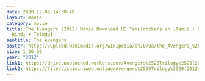 ```yaml
---
date: 2020-12-05 14:38:40
layout: movie
category: movie
title: The Avengers (2012) Movie Download HD Tamilrockers in [Tamil + English +
  Hindi + Telugu]
seotitle: The Avengers
poster: https://upload.wikimedia.org/wikipedia/en/8/8a/The_Avengers_%282012_film%29_poster.jpg
size: 1.36 GB
year: "2012"
link1: https://drive.unblocked.workers.dev/Avengers%2520Trilogy%2520(2012%2520to%25202018)/www.TamilRockers.cl%2520-%2520The%2520Avengers%2520(2012)%5B720p%2520-%2520BDRip%2520-%2520%5BTamil%2520%2B%2520Telugu%2520%2B%2520Hindi%2520%2B%2520Eng%5D.mkv?rootId=0AN9zhQ1hps-9Uk9PVA
link2: https://files.isaiminiweb.online/Avengers%2520Trilogy%2520(2012%2520to%25202018)/www.TamilRockers.cl%2520-%2520The%2520Avengers%2520(2012)%5B720p%2520-%2520BDRip%2520-%2520%5BTamil%2520%2B%2520Telugu%2520%2B%2520Hindi%2520%2B%2520Eng%5D.mkv?rootId=0AN9zhQ1hps-9Uk9PVA
---
```

